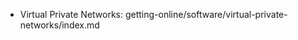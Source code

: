 


- <i class="hgi-stroke hgi-computer-cloud"></i> Virtual Private Networks: getting-online/software/virtual-private-networks/index.md